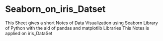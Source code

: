 # Seaborn_on_iris_Datset


This Sheet gives a short Notes of Data Visualization using Seaborn Library of Python with the aid of pandas and matplotlib Libraries
This Notes is applied on iris_DataSet 
